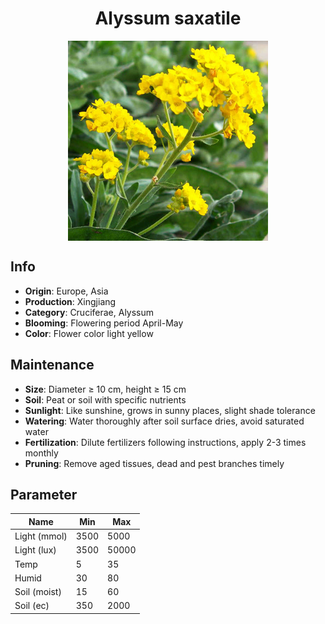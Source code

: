 <h1 align='center'>Alyssum saxatile</h1>
<p align="center">
    <img 
        align='center'
        width='320'
        src="../images/alyssum saxatile.png" 
        alt='Alyssum saxatile' />
</p>

## Info

 - **Origin**: Europe, Asia
 - **Production**: Xingjiang
 - **Category**: Cruciferae, Alyssum
 - **Blooming**: Flowering period April-May
 - **Color**: Flower color light yellow

## Maintenance

 - **Size**: Diameter ≥ 10 cm, height ≥ 15 cm
 - **Soil**: Peat or soil with specific nutrients
 - **Sunlight**: Like sunshine, grows in sunny places, slight shade tolerance
 - **Watering**: Water thoroughly after soil surface dries, avoid saturated water
 - **Fertilization**: Dilute fertilizers following instructions, apply 2-3 times monthly
 - **Pruning**: Remove aged tissues, dead and pest branches timely

## Parameter

| Name         | Min  | Max   |
|--------------|------|-------|
| Light (mmol) | 3500 | 5000  |
| Light (lux)  | 3500 | 50000 |
| Temp         | 5    | 35    |
| Humid        | 30   | 80    |
| Soil (moist) | 15   | 60    |
| Soil (ec)    | 350  | 2000  |